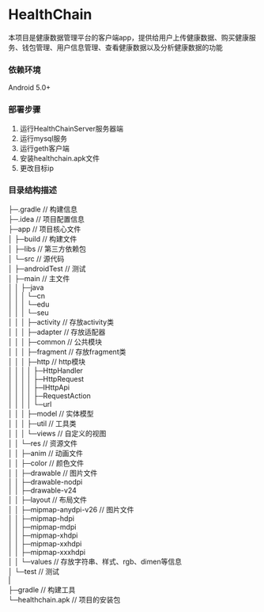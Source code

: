 HealthChain
==============================
本项目是健康数据管理平台的客户端app，提供给用户上传健康数据、购买健康服务、钱包管理、用户信息管理、查看健康数据以及分析健康数据的功能

### 依赖环境
Android 5.0+

### 部署步骤
1. 运行HealthChainServer服务器端
2. 运行mysql服务
3. 运行geth客户端
4. 安装healthchain.apk文件
5. 更改目标ip
   
### 目录结构描述
├─.gradle                                          // 构建信息  
├─.idea                                            // 项目配置信息  
├─app                                              // 项目核心文件  
│  ├─build                                         // 构建文件  
│  ├─libs                                          // 第三方依赖包  
│  └─src                                           // 源代码  
│      ├─androidTest                               // 测试  
│      ├─main                                      // 主文件  
│      │  ├─java                                    
│      │  │  └─cn  
│      │  │      └─edu  
│      │  │          └─seu  
│      │  │              ├─activity                // 存放activity类  
│      │  │              ├─adapter                 // 存放适配器  
│      │  │              ├─common                  // 公共模块  
│      │  │              ├─fragment                // 存放fragment类  
│      │  │              ├─http                    // http模块  
│      │  │              │  ├─HttpHandler  
│      │  │              │  ├─HttpRequest  
│      │  │              │  ├─IHttpApi  
│      │  │              │  ├─RequestAction  
│      │  │              │  └─url  
│      │  │              ├─model                   // 实体模型  
│      │  │              ├─util                    // 工具类  
│      │  │              └─views                   // 自定义的视图  
│      │  └─res                                    // 资源文件  
│      │      ├─anim                               // 动画文件  
│      │      ├─color                              // 颜色文件  
│      │      ├─drawable                           // 图片文件  
│      │      ├─drawable-nodpi  
│      │      ├─drawable-v24  
│      │      ├─layout                             // 布局文件  
│      │      ├─mipmap-anydpi-v26                  // 图片文件  
│      │      ├─mipmap-hdpi  
│      │      ├─mipmap-mdpi  
│      │      ├─mipmap-xhdpi  
│      │      ├─mipmap-xxhdpi  
│      │      ├─mipmap-xxxhdpi  
│      │      └─values                             // 存放字符串、样式、rgb、dimen等信息  
│      └─test                                      // 测试  
|  
├─gradle                                           // 构建工具  
└─healthchain.apk                                  // 项目的安装包  